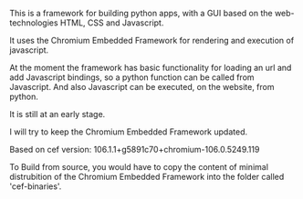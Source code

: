 This is a framework for building python apps, with a GUI based on the web-technologies HTML, CSS and Javascript.

It uses the Chromium Embedded Framework for rendering and execution of javascript.

At the moment the framework has basic functionality for loading an url and add
Javascript bindings, so a python function can be called from Javascript.
And also Javascript can be executed, on the website, from python.

It is still at an early stage.

I will try to keep the Chromium Embedded Framework updated.

Based on cef version: 106.1.1+g5891c70+chromium-106.0.5249.119

To Build from source, you would have to copy the content of minimal 
distrubition of the Chromium Embedded Framework into the folder called 'cef-binaries'.
